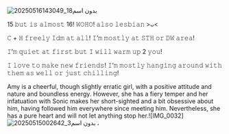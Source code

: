 ![بدون اسم18_20250516143049](https://github.com/user-attachments/assets/2221bd67-2255-4b10-a71e-d1bdcbd7e8f1)


15 𝚋𝚞𝚝 𝚒𝚜 𝚊𝚕𝚖𝚘𝚜𝚝 16! 𝚆𝙾𝙷𝙾! 𝚊𝚕𝚜𝚘 𝚕𝚎𝚜𝚋𝚒𝚊𝚗 >ᴗ<

𝙲 + 𝙷 𝚏𝚛𝚎𝚎𝚕𝚢 𝙸𝚍𝚖 𝚊𝚝 𝚊𝚕𝚕! 𝙸’𝚖 𝚖𝚘𝚜𝚝𝚕𝚢 𝚊𝚝 𝚂𝚃𝙷 𝚘𝚛 𝙳𝚆 𝚊𝚛𝚎𝚊!

𝙸’𝚖 𝚚𝚞𝚒𝚎𝚝 𝚊𝚝 𝚏𝚒𝚛𝚜𝚝 𝚋𝚞𝚝 𝙸 𝚠𝚒𝚕𝚕 𝚠𝚊𝚛𝚖 𝚞𝚙 2 𝚢𝚘𝚞!

𝙸 𝚕𝚘𝚟𝚎 𝚝𝚘 𝚖𝚊𝚔𝚎 𝚗𝚎𝚠 𝚏𝚛𝚒𝚎𝚗𝚍𝚜! 𝙸’𝚖 𝚖𝚘𝚜𝚝𝚕𝚢 𝚑𝚊𝚗𝚐𝚒𝚗𝚐 𝚊𝚛𝚘𝚞𝚗𝚍 𝚠𝚒𝚝𝚑 𝚝𝚑𝚎𝚖 𝚊𝚜 𝚠𝚎𝚕𝚕 𝚘𝚛 𝚓𝚞𝚜𝚝 𝚌𝚑𝚒𝚕𝚕𝚒𝚗𝚐!

Amy is a cheerful, though slightly erratic girl, with a positive attitude and nature and boundless energy. However, she has a fiery temper and her infatuation with Sonic makes her short-sighted and a bit obsessive about him, having followed him everywhere since meeting him. Nevertheless, she has a pure heart and will not let anything stop her.![IMG_0032]
![بدون اسم3_20250515002642](https://github.com/user-attachments/assets/edd7849d-441c-4b0e-9aa2-33af4d10b9b9)
، 
